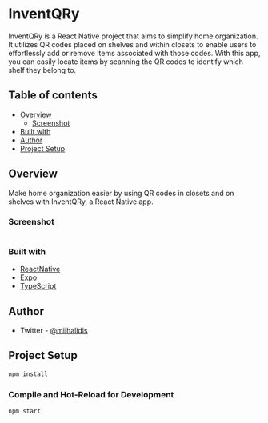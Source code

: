 # InventQRy

InventQRy is a React Native project that aims to simplify home organization. It utilizes QR codes placed on shelves and within closets to enable users to effortlessly add or remove items associated with those codes. With this app, you can easily locate items by scanning the QR codes to identify which shelf they belong to.

## Table of contents

- [Overview](#overview)
    - [Screenshot](#screenshot)
- [Built with](#built-with)
- [Author](#author)
- [Project Setup](#Project-Setup)

## Overview

Make home organization easier by using QR codes in closets and on shelves with InventQRy, a React Native app.

### Screenshot

![]()

### Built with

- [ReactNative](https://reactnative.dev/)
- [Expo](https://expo.dev/)
- [TypeScript](https://www.typescriptlang.org/)

## Author

- Twitter - [@miihalidis](https://twitter.com/Miihalidis)


## Project Setup

```sh
npm install
```

### Compile and Hot-Reload for Development

```sh
npm start
```
